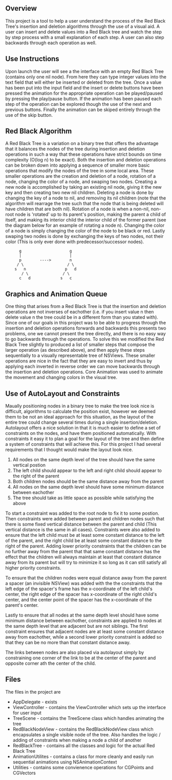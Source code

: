 ## Overview

This project is a tool to help a user understand the process of the Red Black Tree's insertion and deletion algorithms through the use of a visual aid. A user can insert and delete values into a Red Black tree and watch the step by step process with a small explanation of each step. A user can also step backwards through each operation as well.


## Use Instructions

Upon launch the user will see a the interface with an empty Red Black Tree (contains only one nil node). From here they can type integer values into the text field that will either be inserted or deleted from the tree. Once a value has been put into the input field and the insert or delete buttons have been pressed the animation for the appropriate operation can be played/paused by pressing the play/pause button. If the animation has been paused each step of the operation can be explored though the use of the next and previous buttons. Finally the animation can be skiped entirely through the use of the skip button.


## Red Black Algorithm

A Red Black Tree is a variation on a binary tree that offers the advantage that it balances the nodes of the tree during insertion and deletion operations in such a way that these operations have strict bounds on time complexity (O(log n) to be exact). Both the insertion and deletion operations can be broken down into applying a sequence of smaller more basic operations that modify the nodes of the tree in some local area. These smaller operations are the creation and deletion of a node, rotation of a node, changing the color of a node, and swaping two nodes. Creating a new node is accomplished by taking an existing nil node, giving it the new key and then creating two new nil children. Deleting a node is done by changing the key of a node to nil, and removing its nil children (note that the algorithm will rearrage the tree such that the node that is being deleted will have children that are both nil). Rotation of a node is when a non-nil, non-root node is 'rotated' up to its parent's position, making the parent a child of itself, and making its interior child the interior child of the former parent (see the diagram below for an example of rotating a node n). Changing the color of a node is simply changing the color of the node to be black or red. Lastly swaping two nodes is done by exchanging the keys of two nodes, not their color (This is only ever done with predecessor/successor nodes). 


          g                     g
          |                     |
          p        ---->        n
         / \                   / \
        s   n                 p   d
           / \               / \
          c   d             s   c


## Graphics and Animation Queue

One thing that arises from a Red Black Tree is that the insertion and deletion operations are not inverses of eachother (i.e. if you insert value n then delete value n the tree could be in a different form than you stated with). Since one of our goals in this project was to be able to progress through the insertion and deletion operations forwards and backwards this presents two problems, one we cannot present the tree directly, and there is no easy way to go backwards through the operations. To solve this we modified the Red Black Tree slightly to produced a list of smaller steps that compose the larger operation (as described above), and then apply these steps sequentially to a visually representable tree of NSViews. These smaller operations are nice in the fact that they are easy to invert and thus by applying each inverted in reverse order we can move backwards through the insertion and deletion operations. Core Animation was used to animate the movement and changing colors in the visual tree. 


## Use of AutoLayout and Constraints

Maually positioning nodes in a binary tree to make the tree look nice is difficult, algorithms to calculate the position exist, however we deemed them to be not an ideal approach for this situation, as the layout of the entire tree could change several times during a single insertion/deletion. Autolayout offers a nice solution in that it is much easier to define a set of constraints on the nodes, and have them positioned automatically. With constraints it easy it to plan a goal for the layout of the tree and then define a system of constraints that will achieve this. For this project I had several requirements that I thought would make the layout look nice. 

1. All nodes on the same depth level of the tree should have the same vertical postion
2. The left child should appear to the left and right child should appear to the right of the parent
3. Both children nodes should be the same distance away from the parent 
4. All nodes on the same depth level should have some minimum distance between eachother 
5. The tree should take as little space as possible while satisfying the above 

To start a constraint was added to the root node to fix it to some postion. Then constraints were added between parent and children nodes such that there is some fixed vertical distance between the parent and child (This vertical distance is the same in all cases). Constraints were also added to ensure that the left child must be at least some constant distance to the left of the parent, and the right child be at least some constant distance to the right of the parent. Adding lower priority constraints that the children can be no further away from the parent that that same constant distance has the effect that the children will always maintain at least that constant distance away from its parent but will try to minimize it so long as it can still satisfy all higher priority constraints.

To ensure that the children nodes were equal distance away from the parent a spacer (an invisible NSView) was added with the the constraints that the left edge of the spacer's frame has the x-coordinate of the left child's center, the right edge of the spacer has x-coordinate of the right child's center, and the center point of the spacer has the x-coordinate of the parent's center.

Lastly to ensure that all nodes at the same depth level should have some minimum distance between eachother, constraints are applied to nodes at the same depth level that are adjacent but are not siblings. The first constraint ensures that adjacent nodes are at least some constant distance away from eachother, while a second lower priority constraint is added so that they can be no more than that constant distance away.

The links between nodes are also placed via autolayout simply by constraining one corner of the link to be at the center of the parent and opposite corner ath the center of the child. 


## Files

The files in the project are

- AppDelegate - exists
- ViewController - contains the ViewController which sets up the interface for user input
- TreeScene - contains the TreeScene class which handles animating the tree
- RedBlackNodeView - contains the RedBlackNodeView class which encapsulates a single visible node of the tree. Also handles the logic / adding of constraints when making a node a child of another
- RedBlackTree - contains all the classes and logic for the actual Red Black Tree
- AnimationUtilites - contains a class for more cleanly and easily run sequential animations using NSAnimationContext
- Utilities - contains some convienence operations for CGPoints and CGVectors
